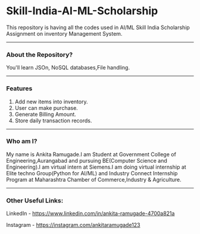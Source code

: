 # Skill-India-AI-ML-Scholarship
This repository is having all the codes used in AI/ML Skill India Scholarship Assignment on inventory Management System.
_______________________________________________________________________

### About the Repository?
You'll learn JSOn, NoSQL databases,File handling.
_______________________________________________________________________

### Features
1. Add new items into inventory.
2. User can make purchase.
3. Generate Billing Amount.
4. Store daily transaction records.
_______________________________________________________________________

### Who am I?
My name is Ankita Ramugade.I am Student at Government College of Engineering,Aurangabad and pursuing BE(Computer Science and Engineering).I am virtual intern at Siemens.I am doing virtual internship at Elite techno Group(Python for AI/ML) and Industry Connect Internship Program at Maharashtra Chamber of Commerce,Industry & Agriculture. 
_______________________________________________________________________

### Other Useful Links:

LinkedIn - https://www.linkedin.com/in/ankita-ramugade-4700a821a

Instagram - https://instagram.com/ankitaramugade123
